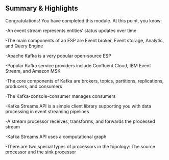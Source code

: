 Summary & Highlights
---
Congratulations! You have completed this module. At this point, you know:  

-An event stream represents entities’ status updates over time 

-The main components of an ESP are Event broker, Event storage, Analytic, and Query Engine 

-Apache Kafka is a very popular open-source ESP 

-Popular Kafka service providers include Confluent Cloud, IBM Event Stream, and Amazon MSK 

-The core components of Kafka are brokers, topics, partitions, replications, producers, and consumers 

-The Kafka-console-consumer manages consumers 

-Kafka Streams API is a simple client library supporting you with data processing in event streaming pipelines 

-A stream processor receives, transforms, and forwards the processed stream 

-Kafka Streams API uses a computational graph 

-There are two special types of processors in the topology: The source processor and the sink processor 


